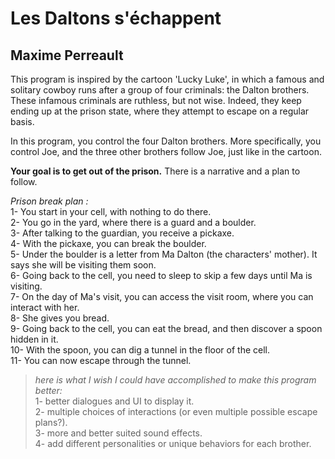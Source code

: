 # Les Daltons s'échappent

## Maxime Perreault

This program is inspired by the cartoon 'Lucky Luke', in which a famous and solitary cowboy runs after a group of four criminals: the Dalton brothers. These infamous criminals are ruthless, but not wise. Indeed, they keep ending up at the prison state, where they attempt to escape on a regular basis.

In this program, you control the four Dalton brothers. More specifically, you control
Joe, and the three other brothers follow Joe, just like in the cartoon.

**Your goal is to get out of the prison.** There is a narrative and a plan to follow.

_Prison break plan :_  
1- You start in your cell, with nothing to do there.  
2- You go in the yard, where there is a guard and a boulder.  
3- After talking to the guardian, you receive a pickaxe.  
4- With the pickaxe, you can break the boulder.  
5- Under the boulder is a letter from Ma Dalton (the characters' mother). It says she will be visiting them soon.  
6- Going back to the cell, you need to sleep to skip a few days until Ma is visiting.  
7- On the day of Ma's visit, you can access the visit room, where you can interact with her.  
8- She gives you bread.  
9- Going back to the cell, you can eat the bread, and then discover a spoon hidden in it.  
10- With the spoon, you can dig a tunnel in the floor of the cell.  
11- You can now escape through the tunnel.

> _here is what I wish I could have accomplished to make this program better:_  
> 1- better dialogues and UI to display it.  
> 2- multiple choices of interactions (or even multiple possible escape plans?).  
> 3- more and better suited sound effects.  
> 4- add different personalities or unique behaviors for each brother.

